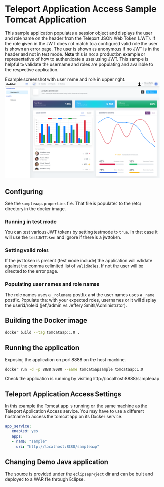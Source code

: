 # Teleport Application Access Sample Tomcat Application

This sample application populates a session object and displays the user and role
name  on the header from the Teleport JSON Web Token (JWT). If the role given in
the JWT does not match to a configured valid role the user is shown an error page.
The user is shown as anonymous if no JWT is in the header and not in test mode.
**Note** this is not a production example or representative of how to authenticate
a user using JWT.  This sample is helpful to validate the username and roles are
populating and available to the respective application.

Example screenshot with user name and role in upper right.
![Example Analytics Dashboard](./sampleaaptomcat.png)

## Configuring

See the `sampleaap.properties` file.  That file is populated to the /etc/ directory
in the docker image.

### Running in test mode
You can test various JWT tokens by setting testmode to `true`.  In that case it
will use the `testJWTToken` and ignore if there is a jwttoken.

### Setting valid roles
If the jwt token is present (test mode include) the application will validate against
the comma delimited list of `validRoles`.  If not the user will be directed to
the error page.

### Populating user names and role names
The role names uses a `_rolename` postfix and the user names uses a `_name` postfix.
Populate that with your expected roles, usernames or it will display the userid/roleid
(jeff/admin vs Jeffery Smith/Administrator).


## Building the Docker image

```bash
docker build --tag tomcataap:1.0 .
```
## Running the application

Exposing the application on port 8888 on the host machine.
```bash
docker run -d -p 8888:8080 --name tomcataapsample tomcataap:1.0
```

Check the application is running by visiting http://localhost:8888/sampleaap

## Teleport Application Access Settings

In this example the Tomcat app is running on the same machine as the Teleport
Application Access service.  You may have to use a different hostname to access
the tomcat app on its Docker service.

```yaml
app_service:
   enabled: yes
   apps:
   - name: "sample"
     uri: "http://localhost:8888/sampleaap"
```

## Changing Demo Java application

The source is provided under the `eclipseproject` dir and can be built and deployed
to a WAR file through Eclipse.
